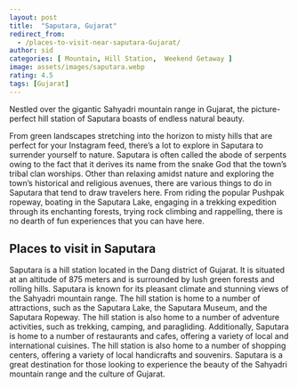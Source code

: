 ```yaml
---
layout: post
title:  "Saputara, Gujarat"
redirect_from:
  - /places-to-visit-near-saputara-Gujarat/
author: sid
categories: [ Mountain, Hill Station,  Weekend Getaway ]
image: assets/images/saputara.webp
rating: 4.5
tags: [Gujarat]
---
```


Nestled over the gigantic Sahyadri mountain range in Gujarat, the picture-perfect hill station of Saputara boasts of endless natural beauty. 

From green landscapes stretching into the horizon to misty hills that are perfect for your Instagram feed, there’s a lot to explore in Saputara to surrender yourself to nature. Saputara is often called the abode of serpents owing to the fact that it derives its name from the snake God that the town’s tribal clan worships. Other than relaxing amidst nature and exploring the town’s historical and religious avenues, there are various things to do in Saputara that tend to draw travelers here. From riding the popular Pushpak ropeway, boating in the Saputara Lake, engaging in a trekking expedition through its enchanting forests, trying rock climbing and rappelling, there is no dearth of fun experiences that you can have here.

<h2>Places to visit in Saputara</h2>

Saputara is a hill station located in the Dang district of Gujarat. It is situated at an altitude of 875 meters and is surrounded by lush green forests and rolling hills. Saputara is known for its pleasant climate and stunning views of the Sahyadri mountain range. The hill station is home to a number of attractions, such as the Saputara Lake, the Saputara Museum, and the Saputara Ropeway. The hill station is also home to a number of adventure activities, such as trekking, camping, and paragliding. Additionally, Saputara is home to a number of restaurants and cafes, offering a variety of local and international cuisines. The hill station is also home to a number of shopping centers, offering a variety of local handicrafts and souvenirs. Saputara is a great destination for those looking to experience the beauty of the Sahyadri mountain range and the culture of Gujarat.


<div class="pa-carousel-widget" style="width:100%; height:480px; display:none;"
  data-link="https://www.tripadvisor.in/Attractions-g1156008-Activities-Saputara_Dangs_District_Gujarat.html"
  data-title="Saputara, Gujarat"
  data-description="Mountain, Hill Station, Weekend Gateaway"
  data-delay="3">
  <object data="https://lh3.googleusercontent.com/POZb83BsF06B_j7B6x_TzMrA1BuqWrRFITU_dwVBH4adSFJAb24Avidi5dLacFBG3wgEqikBx3kK4AT_eYkNNbDVa6kAy6nMuG3heSTCzQk5DnAc_GcRblmwJl-m9Ki10NFpBbCHfGo=w960-rw-h720"></object>
  <object data="https://lh3.googleusercontent.com/0LmdrD8Unt2-SiUel6N4_AGnbB5NUlTFAfQEAubzrqE_mgnDoowXwOVRIqn2Nkh5rY4swzHpNf1ztSojGavM5UUttUQQUX253xpZ1QcfT-bLwlcPl0qHMhO05rNVp3Re6vHthNwbNEY=w960-rw-h720"></object>
  <object data="https://lh3.googleusercontent.com/XYymwV3bWmBLzqjlFBDOg5cNUsX15VwqLBFRqxRkssGo-OIL3gGaf_dSzqSAHurzf0alGvSB668-tZvi8rGuDJwf59xfR6bdvcbvHWXedA5YPmDiO_btV82zbxFMKrnQVPCLPUISu7A=w960-rw-h720"></object>
  <object data="https://lh3.googleusercontent.com/IO2NpIkdhm4e48hZTu7nzGXwHuQSHVAAScz2BqQNzM137md7ujc5ryZo_HZ_xcF0vYoLXczpkhj7F1Go-rLBKfTEZ3qQI71vVeEYR3MvmmeZO1mOwgCqB4dEPbtCZuh5I9syfMIjZ6c=w960-rw-h720"></object>
  <object data="https://lh3.googleusercontent.com/LuPrgL_uLz6s5S_DptXZ9W4pBAKwUHDRLklXwsWbiscaDMm5zoj7H55gzsTaYDb3hGhwM2UpboknSldeCpz2WGNRzc4uM70AJ62-1a6ejte60NlRmrzgyGGgCj3GiqWOyqoujW15Fh4=w960-rw-h720"></object>
  <object data="https://lh3.googleusercontent.com/IIOFHS5UxEi7C9Yxm3yqcN2ZWXXyt0-_QrIbQ0YZSKkerCqrcj8ANlqJr2Z-U6rIF_7aAA4DRGiryfq2xG1zulQQUDZQtIMCE7YMtoMofMAwtYC66Kqg7HOJ_VhmWSqsuao0LJxtyPY=w960-rw-h720"></object>
  <object data="https://lh3.googleusercontent.com/7Dtri0QYyIHzeOysZ0ST8xtsEM2qIFhM3Ida-RyaZumzNLnUa9ybaRKKFhc8BB-Ev014NQtFTrKB5YneXobGd7u4lBKULGZU11O8EEapPb0TXtZU8Z1h4wjG0StIgmlHMT7jhRt2qtw=w960-rw-h720"></object>
  <object data="https://lh3.googleusercontent.com/7vWGSqJxuwozOqkf5f2SIOiGrIBmKC1Ng5asVPY55wjRgTaBDEBh-IAEr_ZfrhZBV1lD85-O9mIOj98a_rwlOuIeQhuxAHhduL2f8_Oqqhu2bWz5uH8qcm9IM7O8Cr86k0ik3QQS5AE=w960-rw-h720"></object>
  <object data="https://lh3.googleusercontent.com/HwC-k_v7C0aKYJD3yxmnL05VLmHDAGkPBIORamXrywn_S_TR2su9igrRdKH-jH-w9ioqFxMO6h6leKUAvqE5CPAVy0_BQu-zpw3bYJSSENIojHAj0EQe_fvPvmrRA85629ySrsofk90=w960-rw-h720"></object>
  <object data="https://lh3.googleusercontent.com/hz0QhHob72mvyAC6zwxOMJH8tcgGLM9rPnVad0xuRnMdLVHgqn12-IRA3DR18d4tmZbGRBpJPA4ACAGbw-bb41nJcW1VnVfnnvo4jD22gwBOiCLuU8FLKZWoVoGrKtneJxjjKS8E_3A=w960-rw-h720"></object>
  <object data="https://lh3.googleusercontent.com/TRTae8Qxf7kS3Uo--gjbh9Mro-VtiHEAI4nR6axXT7Qdjxp5G70AEW4vcbSVqfOjvkXFOAeBO2ui5-IRRNqBzUS2NmpPYd9ORYG_ZdifH7VVoat6U-whDs244azyg1xzmLWGJiV0wYo=w960-rw-h720"></object>
  <object data="https://lh3.googleusercontent.com/eJjZULRws52a79fAaGnR6auWBxV6U6b2aoymf4Nc944bBps7adAzzNsL5hugJ0TAUy2Y9Dg2JGiS63jJSbMGCGszxCHghrUmL73iYen_diUVEwJMwML_5QGRBXoAl2Ur7UmiSGUVLXY=w960-rw-h720"></object>
  <object data="https://lh3.googleusercontent.com/vN0codox6jjTzhmnGJ1K64Pna75ncsrhscnn4D915ZflfcVfXORPRVEbOTJFVgUssA8ZkpcK3L41bZlDy-VnE-uXrhu2OFVKd28-mEB2twUcsOKsIK50XvUR6VN2KoD3sS2k6H6JGu0=w960-rw-h720"></object>
  <object data="https://lh3.googleusercontent.com/ayD3YVlp2wX4CUjiVttl6IVTNVihNxyvB4qYAW4QrlkSr1OLmk-H1qoMINcgvCJng-y0W797dC_96CyudmItZswe3YW3CTv_AL4VqviBPwxvUVX93OD-6JWrDIRthRNKP8JAtMxapGw=w960-rw-h720"></object>
  <object data="https://lh3.googleusercontent.com/3v5OeF3GAmwz9ekPxwxes8XRMiW6_mpWAPt0KeaOXF-VawU4TGO5Zyue86yEjS76rBnHEvpsVsVqERhZAlmN-zpjh0mf3JkE96zBLZgW56E8qOxtBPaIliMRaecOUoAz1lbp3DJAO3I=w960-rw-h720"></object>
  <object data="https://lh3.googleusercontent.com/C17n0vVjcIlBWaoyQhiZr8JV01JFgmfXXEJ__aNg-gKuEDSIvBX5kxRw7lgw86gg4kxNM_Ll9-u1Eho_X2vEzo0GEELm36JR0a_gixp6EDDisRrd11QRLwtd_heb6TssClj4Hllqybo=w960-rw-h720"></object>
  <object data="https://lh3.googleusercontent.com/21eDu6lDBTfoOyi0UmLY2s4hfZ0pRe7ZYLbsjZ-vZNiglZqz03NfA7SSCK16oIXzVVeBNUrDLYCsMIUCsRO-ZcI-D9EJUpZLOL860mX0B2mDyK83300UqLttgHEGa3Hyr_5U2XnbaPU=w960-rw-h720"></object>
  <object data="https://lh3.googleusercontent.com/OvJHspJVemFj_h_TdS6z49bU7VR2QRx1QW7FocXzhT7xH2dYw8trkXbKPOqL9ZI5QwJuwTy5DEKvt8Q8qeu8HTUnuUcUA_1LgL6nZ2LXsBwmAEeib8p-wbS7qDT3cZvgSktpg-d7P_U=w960-rw-h720"></object>
  <object data="https://lh3.googleusercontent.com/129nKbe0uvmVLHBibB_BVseHOkhvSjUyA5yRZ2EvtF1HK6T2TtEQkys0IIFzstR-83iZ3fvlUDXe8HV0UkpWTGv4yf1V0n3kaYUDs1oCC4WrFCfmmpgnjItb2Hnd7c6jzYctV54f5RA=w960-rw-h720"></object>
  
</div>
